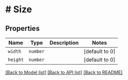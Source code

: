 # # Size



## Properties

Name | Type | Description | Notes
------------ | ------------- | ------------- | -------------
| `width` | ```number``` |   |  [default to 0] |
| `height` | ```number``` |   |  [default to 0] |

[[Back to Model list]](../README.md#models) [[Back to API list]](../README.md#api-endpoints) [[Back to README]](../README.md)
